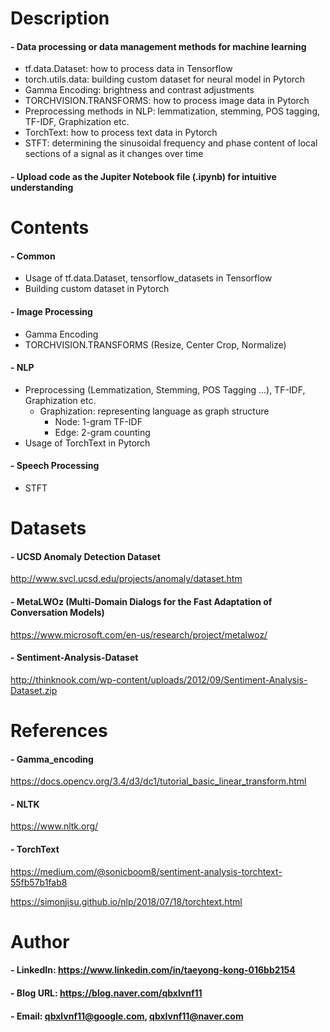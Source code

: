 

Description
=============

#### - Data processing or data management methods for machine learning
  - tf.data.Dataset: how to process data in Tensorflow
  - torch.utils.data: building custom dataset for neural model in Pytorch
  - Gamma Encoding: brightness and contrast adjustments
  - TORCHVISION.TRANSFORMS: how to process image data in Pytorch
  - Preprocessing methods in NLP: lemmatization, stemming, POS tagging, TF-IDF, Graphization etc.
  - TorchText: how to process text data in Pytorch
  - STFT: determining the sinusoidal frequency and phase content of local sections of a signal as it changes over time
  
#### - Upload code as the Jupiter Notebook file (.ipynb) for intuitive understanding


Contents
=============
#### - Common
  - Usage of tf.data.Dataset, tensorflow_datasets in Tensorflow
  - Building custom dataset in Pytorch
#### - Image Processing
  - Gamma Encoding
  - TORCHVISION.TRANSFORMS (Resize, Center Crop, Normalize)
#### - NLP
  - Preprocessing (Lemmatization, Stemming, POS Tagging ...), TF-IDF, Graphization etc.
    - Graphization: representing language as graph structure
      - Node: 1-gram TF-IDF
      - Edge: 2-gram counting
  - Usage of TorchText in Pytorch
#### - Speech Processing
  - STFT
  
Datasets
=============

#### - UCSD Anomaly Detection Dataset

http://www.svcl.ucsd.edu/projects/anomaly/dataset.htm

#### - MetaLWOz (Multi-Domain Dialogs for the Fast Adaptation of Conversation Models)

https://www.microsoft.com/en-us/research/project/metalwoz/

#### - Sentiment-Analysis-Dataset

http://thinknook.com/wp-content/uploads/2012/09/Sentiment-Analysis-Dataset.zip

References
=============

#### - Gamma_encoding

https://docs.opencv.org/3.4/d3/dc1/tutorial_basic_linear_transform.html

#### - NLTK

https://www.nltk.org/

#### - TorchText

https://medium.com/@sonicboom8/sentiment-analysis-torchtext-55fb57b1fab8

https://simonjisu.github.io/nlp/2018/07/18/torchtext.html

Author
=============

#### - LinkedIn: https://www.linkedin.com/in/taeyong-kong-016bb2154

#### - Blog URL: https://blog.naver.com/qbxlvnf11

#### - Email: qbxlvnf11@google.com, qbxlvnf11@naver.com

